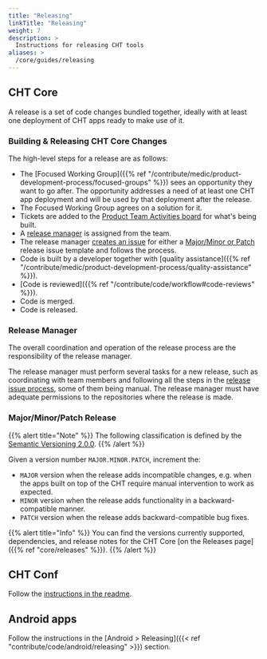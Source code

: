 ```yaml
---
title: "Releasing"
linkTitle: "Releasing"
weight: 7
description: >
  Instructions for releasing CHT tools
aliases: >
  /core/guides/releasing
---
```


## CHT Core

A release is a set of code changes bundled together, ideally with at least one deployment of CHT apps ready to make use of it.

### Building & Releasing CHT Core Changes

The high-level steps for a release are as follows:

* The [Focused Working Group]({{% ref "/contribute/medic/product-development-process/focused-groups" %}}) sees an opportunity they want to go after. The opportunity addresses a need of at least one CHT app deployment and will be used by that deployment after the release.
* The Focused Working Group agrees on a solution for it.
* Tickets are added to the [Product Team Activities board](https://github.com/orgs/medic/projects/134/views/3) for what's being built.
* A [release manager](#release-manager) is assigned from the team.
* The release manager [creates an issue](https://github.com/medic/cht-core/issues/new/choose) for either a [Major/Minor or Patch](#majorminorpatch-release) release issue template and follows the process.
* Code is built by a developer together with [quality assistance]({{% ref "/contribute/medic/product-development-process/quality-assistance" %}}).
* [Code is reviewed]({{% ref "/contribute/code/workflow#code-reviews" %}}).
* Code is merged.
* Code is released.

### Release Manager
The overall coordination and operation of the release process are the responsibility of the release manager.

The release manager must perform several tasks for a new release, such as coordinating with team members and following all the steps in the [release issue process](https://github.com/medic/cht-core/issues/new/choose), some of them being manual. The release manager must have adequate permissions to the repositories where the release is made.

### Major/Minor/Patch Release
{{% alert title="Note" %}} The following classification is defined by the [Semantic Versioning 2.0.0](https://semver.org). {{% /alert %}}

Given a version number `MAJOR.MINOR.PATCH`, increment the:
* `MAJOR` version when the release adds incompatible changes, e.g. when the apps built on top of the CHT require manual intervention to work as expected.
* `MINOR` version when the release adds functionality in a backward-compatible manner.
* `PATCH` version when the release adds backward-compatible bug fixes.

{{% alert title="Info" %}} You can find the versions currently supported, dependencies, and release notes for the CHT Core 
 [on the Releases page]({{% ref "core/releases" %}}). {{% /alert %}}

## CHT Conf

Follow the [instructions in the readme](https://github.com/medic/cht-conf/#user-content-releasing).

## Android apps

Follow the instructions in the [Android > Releasing]({{< ref "contribute/code/android/releasing" >}}) section.
